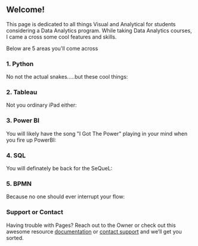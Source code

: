 ## Welcome!

This page is dedicated to all things Visual and Analytical for students considering a Data Analytics program. While taking Data Analytics courses, I came a cross some cool features and skills. 

Below are 5 areas you'll come across

### 1. Python
No not the actual snakes.....but these cool things:

### 2. Tableau
Not you ordinary iPad either:

### 3. Power BI
You will likely have the song "I Got The Power" playing in your mind when you fire up PowerBI:

### 4. SQL
You will definately be back for the SeQueL:

### 5. BPMN
Because no one should ever interrupt your flow:

### Support or Contact

Having trouble with Pages? Reach out to the Owner or check out this awesome resource [documentation](https://docs.github.com/categories/github-pages-basics/) or [contact support](https://support.github.com/contact) and we’ll get you sorted.
